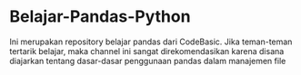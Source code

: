 # Belajar-Pandas-Python
Ini merupakan repository belajar pandas dari CodeBasic. Jika teman-teman tertarik belajar, maka channel ini sangat direkomendasikan karena disana diajarkan tentang dasar-dasar penggunaan pandas dalam manajemen file
